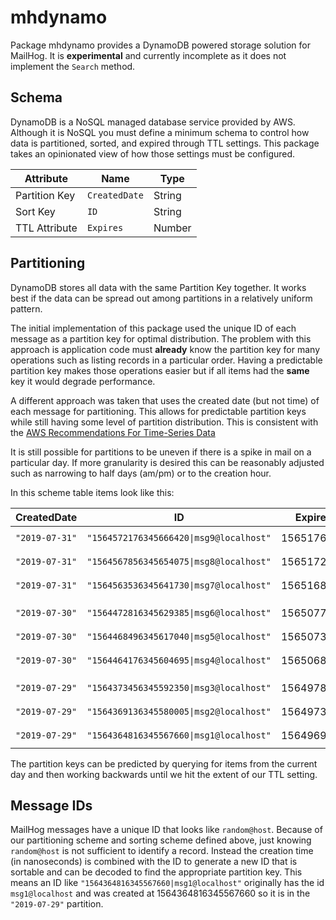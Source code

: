 # mhdynamo

Package mhdynamo provides a DynamoDB powered storage solution for MailHog. It
is **experimental** and currently incomplete as it does not implement the
`Search` method.

## Schema

DynamoDB is a NoSQL managed database service provided by AWS. Although it is
NoSQL you must define a minimum schema to control how data is partitioned,
sorted, and expired through TTL settings. This package takes an opinionated
view of how those settings must be configured.

| Attribute     | Name          | Type   |
|---------------|---------------|--------|
| Partition Key | `CreatedDate` | String |
| Sort Key      | `ID`          | String |
| TTL Attribute | `Expires`     | Number |

## Partitioning

DynamoDB stores all data with the same Partition Key together. It works best if
the data can be spread out among partitions in a relatively uniform pattern.

The initial implementation of this package used the unique ID of each message
as a partition key for optimal distribution. The problem with this approach is
application code must **already** know the partition key for many operations
such as listing records in a particular order. Having a predictable partition
key makes those operations easier but if all items had the **same** key it
would degrade performance.

A different approach was taken that uses the created date (but not time) of
each message for partitioning. This allows for predictable partition keys while
still having some level of partition distribution. This is consistent with the
[AWS Recommendations For Time-Series Data](https://docs.aws.amazon.com/amazondynamodb/latest/developerguide/bp-time-series.html)

It is still possible for partitions to be uneven if there is a spike in mail on
a particular day. If more granularity is desired this can be reasonably
adjusted such as narrowing to half days (am/pm) or to the creation hour.

In this scheme table items look like this:

| CreatedDate    | ID                                      | Expires    | Msg              |
|----------------|-----------------------------------------|------------|------------------|
| `"2019-07-31"` | `"1564572176345666420\|msg9@localhost"` | 1565176976 | `{message data}` |
| `"2019-07-31"` | `"1564567856345654075\|msg8@localhost"` | 1565172656 | `{message data}` |
| `"2019-07-31"` | `"1564563536345641730\|msg7@localhost"` | 1565168336 | `{message data}` |
|                |                                         |            |                  |
| `"2019-07-30"` | `"1564472816345629385\|msg6@localhost"` | 1565077616 | `{message data}` |
| `"2019-07-30"` | `"1564468496345617040\|msg5@localhost"` | 1565073296 | `{message data}` |
| `"2019-07-30"` | `"1564464176345604695\|msg4@localhost"` | 1565068976 | `{message data}` |
|                |                                         |            |                  |
| `"2019-07-29"` | `"1564373456345592350\|msg3@localhost"` | 1564978256 | `{message data}` |
| `"2019-07-29"` | `"1564369136345580005\|msg2@localhost"` | 1564973936 | `{message data}` |
| `"2019-07-29"` | `"1564364816345567660\|msg1@localhost"` | 1564969616 | `{message data}` |

The partition keys can be predicted by querying for items from the current day
and then working backwards until we hit the extent of our TTL setting.

## Message IDs

MailHog messages have a unique ID that looks like `random@host`. Because of our
partitioning scheme and sorting scheme defined above, just knowing
`random@host` is not sufficient to identify a record. Instead the creation time
(in nanoseconds) is combined with the ID to generate a new ID that is sortable
and can be decoded to find the appropriate partition key. This means an ID like
`"1564364816345567660|msg1@localhost"` originally has the id `msg1@localhost`
and was created at 1564364816345567660 so it is in the `"2019-07-29"` partition.
